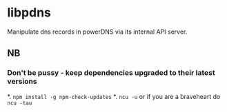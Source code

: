 # libpdns

Manipulate dns records in powerDNS via its internal API server.

## NB

### Don't be pussy - keep dependencies upgraded to their latest versions

*. `npm install -g npm-check-updates`
*. `ncu -u` or if you are a braveheart do `ncu -tau`

